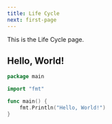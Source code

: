 ```yaml
---
title: Life Cycle
next: first-page
---
```


This is the Life Cycle page.

## Hello, World!

```go {filename="main.go"}
package main

import "fmt"

func main() {
    fmt.Println("Hello, World!")
}
```
